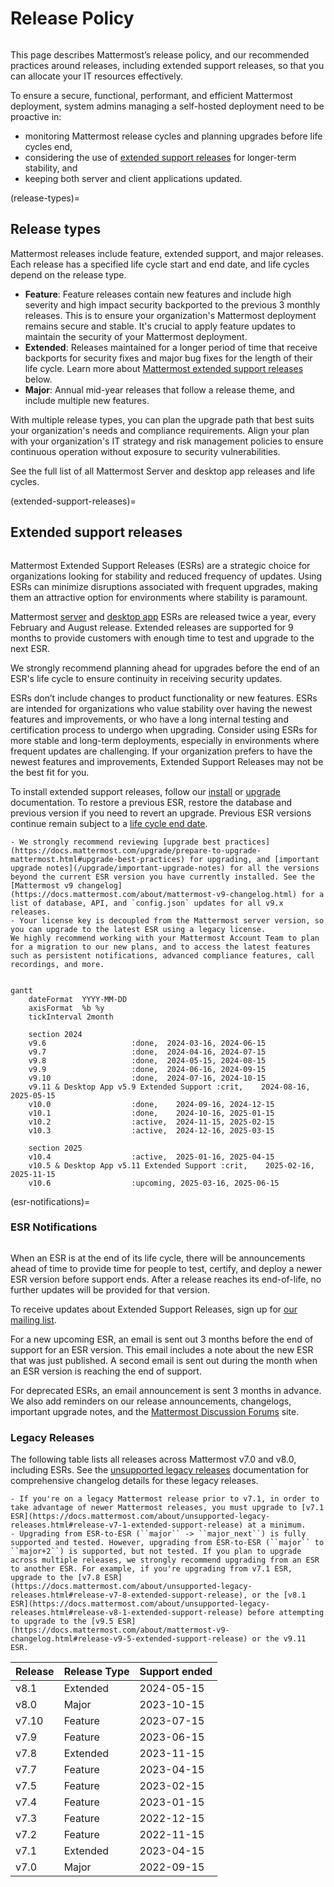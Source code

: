 # Release Policy

```{include} ../_static/badges/allplans-selfhosted.md
```

This page describes Mattermost’s release policy, and our recommended practices around releases, including extended support releases, so that you can allocate your IT resources effectively.

To ensure a secure, functional, performant, and efficient Mattermost deployment, system admins managing a self-hosted deployment need to be proactive in:
- monitoring Mattermost release cycles and planning upgrades before life cycles end,
- considering the use of [extended support releases](#extended-support-releases) for longer-term stability, and
- keeping both server and client applications updated.

(release-types)=
## Release types

Mattermost releases include feature, extended support, and major releases. Each release has a specified life cycle start and end date, and life cycles depend on the release type. 

- **Feature**: Feature releases contain new features and include high severity and high impact security backported to the previous 3 monthly releases. This is to ensure your organization's Mattermost deployment remains secure and stable. It's crucial to apply feature updates to maintain the security of your Mattermost deployment.
- **Extended**: Releases maintained for a longer period of time that receive backports for security fixes and major bug fixes for the length of their life cycle. Learn more about [Mattermost extended support releases](#extended-support-releases) below.
- **Major**: Annual mid-year releases that follow a release theme, and include multiple new features.

With multiple release types, you can plan the upgrade path that best suits your organization's needs and compliance requirements. Align your plan with your organization's IT strategy and risk management policies to ensure continuous operation without exposure to security vulnerabilities.

See the full list of all Mattermost Server and desktop app releases and life cycles.

(extended-support-releases)=
## Extended support releases

```{include} ../_static/badges/ent-only.md
```

Mattermost Extended Support Releases (ESRs) are a strategic choice for organizations looking for stability and reduced frequency of updates. Using ESRs can minimize disruptions associated with frequent upgrades, making them an attractive option for environments where stability is paramount. 

Mattermost [server](/about/mattermost-server-releases) and [desktop app](/about/mattermost-desktop-releases) ESRs are released twice a year, every February and August release. Extended releases are supported for 9 months to provide customers with enough time to test and upgrade to the next ESR.

We strongly recommend planning ahead for upgrades before the end of an ESR's life cycle to ensure continuity in receiving security updates.

ESRs don’t include changes to product functionality or new features. ESRs are intended for organizations who value stability over having the newest features and improvements, or who have a long internal testing and certification process to undergo when upgrading. Consider using ESRs for more stable and long-term deployments, especially in environments where frequent updates are challenging. If your organization prefers to have the newest features and improvements, Extended Support Releases may not be the best fit for you.

To install extended support releases, follow our [install](/guides/deployment-guide) or [upgrade](/upgrade/upgrading-mattermost-server) documentation. To restore a previous ESR, restore the database and previous version if you need to revert an upgrade. Previous ESR versions continue remain subject to a [life cycle end date](/about/mattermost-server-releases).

```{Important}
- We strongly recommend reviewing [upgrade best practices](https://docs.mattermost.com/upgrade/prepare-to-upgrade-mattermost.html#upgrade-best-practices) for upgrading, and [important upgrade notes](/upgrade/important-upgrade-notes) for all the versions beyond the current ESR version you have currently installed. See the [Mattermost v9 changelog](https://docs.mattermost.com/about/mattermost-v9-changelog.html) for a list of database, API, and `config.json` updates for all v9.x releases.
- Your license key is decoupled from the Mattermost server version, so you can upgrade to the latest ESR using a legacy license.
We highly recommend working with your Mattermost Account Team to plan for a migration to our new plans, and to access the latest features such as persistent notifications, advanced compliance features, call recordings, and more.
```

```{mermaid}

gantt
    dateFormat  YYYY-MM-DD
    axisFormat  %b %y
    tickInterval 2month
    
    section 2024
    v9.6                   :done,  2024-03-16, 2024-06-15
    v9.7                   :done,  2024-04-16, 2024-07-15
    v9.8                   :done,  2024-05-15, 2024-08-15
    v9.9                   :done,  2024-06-16, 2024-09-15
    v9.10                  :done,  2024-07-16, 2024-10-15
    v9.11 & Desktop App v5.9 Extended Support :crit,    2024-08-16, 2025-05-15
    v10.0                  :done,    2024-09-16, 2024-12-15
    v10.1                  :done,    2024-10-16, 2025-01-15
    v10.2                  :active,  2024-11-15, 2025-02-15
    v10.3                  :active,  2024-12-16, 2025-03-15

    section 2025
    v10.4                  :active,  2025-01-16, 2025-04-15
    v10.5 & Desktop App v5.11 Extended Support :crit,    2025-02-16, 2025-11-15
    v10.6                  :upcoming, 2025-03-16, 2025-06-15
```

(esr-notifications)=
### ESR Notifications

```{include} ../_static/badges/ent-only.md
```

When an ESR is at the end of its life cycle, there will be announcements ahead of time to provide time for people to test, certify, and deploy a newer ESR version before support ends. After a release reaches its end-of-life, no further updates will be provided for that version. 

To receive updates about Extended Support Releases, sign up for [our mailing list](https://eepurl.com/dCKn2P).

For a new upcoming ESR, an email is sent out 3 months before the end of support for an ESR version. This email includes a note about the new ESR that was just published. A second email is sent out during the month when an ESR version is reaching the end of support.

For deprecated ESRs, an email announcement is sent 3 months in advance. We also add reminders on our release announcements, changelogs, important upgrade notes, and the [Mattermost Discussion Forums](https://forum.mattermost.com/) site.

### Legacy Releases

The following table lists all releases across Mattermost v7.0 and v8.0, including ESRs. See the [unsupported legacy releases](https://docs.mattermost.com/about/unsupported-legacy-releases.html) documentation for comprehensive changelog details for these legacy releases.

```{Important}
- If you're on a legacy Mattermost release prior to v7.1, in order to take advantage of newer Mattermost releases, you must upgrade to [v7.1 ESR](https://docs.mattermost.com/about/unsupported-legacy-releases.html#release-v7-1-extended-support-release) at a minimum.
- Upgrading from ESR-to-ESR (``major`` -> ``major_next``) is fully supported and tested. However, upgrading from ESR-to-ESR (``major`` to ``major+2``) is supported, but not tested. If you plan to upgrade across multiple releases, we strongly recommend upgrading from an ESR to another ESR. For example, if you're upgrading from v7.1 ESR, upgrade to the [v7.8 ESR](https://docs.mattermost.com/about/unsupported-legacy-releases.html#release-v7-8-extended-support-release), or the [v8.1 ESR](https://docs.mattermost.com/about/unsupported-legacy-releases.html#release-v8-1-extended-support-release) before attempting to upgrade to the [v9.5 ESR](https://docs.mattermost.com/about/mattermost-v9-changelog.html#release-v9-5-extended-support-release) or the v9.11 ESR.
```

| **Release** | **Release Type** | **Support ended** | 
|:---|:---|:---|
| v8.1 | Extended | 2024-05-15 |
| v8.0 | Major | 2023-10-15 |
| v7.10 | Feature | 2023-07-15 |
| v7.9 | Feature | 2023-06-15 |
| v7.8 | Extended | 2023-11-15 |
| v7.7 | Feature | 2023-04-15 |
| v7.5 | Feature | 2023-02-15 |
| v7.4 | Feature | 2023-01-15 |
| v7.3 | Feature | 2022-12-15 |
| v7.2 | Feature | 2022-11-15 |
| v7.1 | Extended | 2023-04-15 |
| v7.0 | Major | 2022-09-15 |
